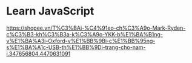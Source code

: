# Learn JavaScript
https://shopee.vn/T%C3%BAi-%C4%91eo-ch%C3%A9o-Mark-Ryden-c%C3%B3-kh%C3%B3a-k%C3%A9o-YKK-b%E1%BA%B1ng-v%E1%BA%A3i-Oxford-v%E1%BB%9Bi-c%E1%BB%95ng-s%E1%BA%A1c-USB-th%E1%BB%9Di-trang-cho-nam-i.347656804.4470631091
